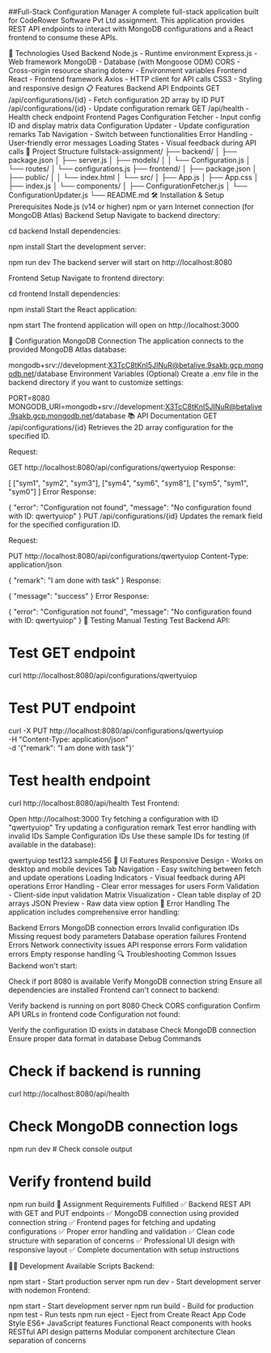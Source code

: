 ##Full-Stack Configuration Manager
A complete full-stack application built for CodeRower Software Pvt Ltd assignment. This application provides REST API endpoints to interact with MongoDB configurations and a React frontend to consume these APIs.

🚀 Technologies Used
Backend
Node.js - Runtime environment
Express.js - Web framework
MongoDB - Database (with Mongoose ODM)
CORS - Cross-origin resource sharing
dotenv - Environment variables
Frontend
React - Frontend framework
Axios - HTTP client for API calls
CSS3 - Styling and responsive design
📋 Features
Backend API Endpoints
GET /api/configurations/{id} - Fetch configuration 2D array by ID
PUT /api/configurations/{id} - Update configuration remark
GET /api/health - Health check endpoint
Frontend Pages
Configuration Fetcher - Input config ID and display matrix data
Configuration Updater - Update configuration remarks
Tab Navigation - Switch between functionalities
Error Handling - User-friendly error messages
Loading States - Visual feedback during API calls
📁 Project Structure
fullstack-assignment/
├── backend/
│   ├── package.json
│   ├── server.js
│   ├── models/
│   │   └── Configuration.js
│   └── routes/
│       └── configurations.js
├── frontend/
│   ├── package.json
│   ├── public/
│   │   └── index.html
│   └── src/
│       ├── App.js
│       ├── App.css
│       ├── index.js
│       └── components/
│           ├── ConfigurationFetcher.js
│           └── ConfigurationUpdater.js
└── README.md
🛠️ Installation & Setup
Prerequisites
Node.js (v14 or higher)
npm or yarn
Internet connection (for MongoDB Atlas)
Backend Setup
Navigate to backend directory:

cd backend
Install dependencies:

npm install
Start the development server:

npm run dev
The backend server will start on http://localhost:8080

Frontend Setup
Navigate to frontend directory:

cd frontend
Install dependencies:

npm install
Start the React application:

npm start
The frontend application will open on http://localhost:3000

🔧 Configuration
MongoDB Connection
The application connects to the provided MongoDB Atlas database:

mongodb+srv://development:X3TcC8tKnI5JINuR@betalive.9sakb.gcp.mongodb.net/database
Environment Variables (Optional)
Create a .env file in the backend directory if you want to customize settings:

PORT=8080
MONGODB_URI=mongodb+srv://development:X3TcC8tKnI5JINuR@betalive.9sakb.gcp.mongodb.net/database
📚 API Documentation
GET /api/configurations/{id}
Retrieves the 2D array configuration for the specified ID.

Request:

GET http://localhost:8080/api/configurations/qwertyuiop
Response:

[
  ["sym1", "sym2", "sym3"],
  ["sym4", "sym6", "sym8"], 
  ["sym5", "sym1", "sym0"]
]
Error Response:

{
  "error": "Configuration not found",
  "message": "No configuration found with ID: qwertyuiop"
}
PUT /api/configurations/{id}
Updates the remark field for the specified configuration ID.

Request:

PUT http://localhost:8080/api/configurations/qwertyuiop
Content-Type: application/json

{
  "remark": "I am done with task"
}
Response:

{
  "message": "success"
}
Error Response:

{
  "error": "Configuration not found",
  "message": "No configuration found with ID: qwertyuiop"
}
🧪 Testing
Manual Testing
Test Backend API:

# Test GET endpoint
curl http://localhost:8080/api/configurations/qwertyuiop

# Test PUT endpoint
curl -X PUT http://localhost:8080/api/configurations/qwertyuiop \
     -H "Content-Type: application/json" \
     -d '{"remark": "I am done with task"}'

# Test health endpoint
curl http://localhost:8080/api/health
Test Frontend:

Open http://localhost:3000
Try fetching a configuration with ID "qwertyuiop"
Try updating a configuration remark
Test error handling with invalid IDs
Sample Configuration IDs
Use these sample IDs for testing (if available in the database):

qwertyuiop
test123
sample456
🎨 UI Features
Responsive Design - Works on desktop and mobile devices
Tab Navigation - Easy switching between fetch and update operations
Loading Indicators - Visual feedback during API operations
Error Handling - Clear error messages for users
Form Validation - Client-side input validation
Matrix Visualization - Clean table display of 2D arrays
JSON Preview - Raw data view option
🚨 Error Handling
The application includes comprehensive error handling:

Backend Errors
MongoDB connection errors
Invalid configuration IDs
Missing request body parameters
Database operation failures
Frontend Errors
Network connectivity issues
API response errors
Form validation errors
Empty response handling
🔍 Troubleshooting
Common Issues
Backend won't start:

Check if port 8080 is available
Verify MongoDB connection string
Ensure all dependencies are installed
Frontend can't connect to backend:

Verify backend is running on port 8080
Check CORS configuration
Confirm API URLs in frontend code
Configuration not found:

Verify the configuration ID exists in database
Check MongoDB connection
Ensure proper data format in database
Debug Commands
# Check if backend is running
curl http://localhost:8080/api/health

# Check MongoDB connection logs
npm run dev # Check console output

# Verify frontend build
npm run build
📝 Assignment Requirements Fulfilled
✅ Backend REST API with GET and PUT endpoints
✅ MongoDB connection using provided connection string
✅ Frontend pages for fetching and updating configurations
✅ Proper error handling and validation
✅ Clean code structure with separation of concerns
✅ Professional UI design with responsive layout
✅ Complete documentation with setup instructions

👨‍💻 Development
Available Scripts
Backend:

npm start - Start production server
npm run dev - Start development server with nodemon
Frontend:

npm start - Start development server
npm run build - Build for production
npm test - Run tests
npm run eject - Eject from Create React App
Code Style
ES6+ JavaScript features
Functional React components with hooks
RESTful API design patterns
Modular component architecture
Clean separation of concerns
